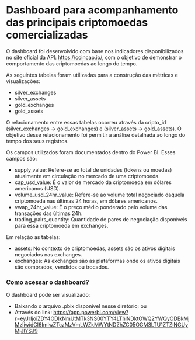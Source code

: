 # Dashboard para acompanhamento das principais criptomoedas comercializadas

O dashboard foi desenvolvido com base nos indicadores disponibilizados no site oficial da API: https://coincap.io/, com o objetivo de demonstrar o comportamento das criptomoedas ao longo do tempo.

As seguintes tabelas foram utilizadas para a construção das métricas e visualizações:

- silver_exchanges
- silver_assets
- gold_exchanges
- gold_assets

O relacionamento entre essas tabelas ocorreu através da cripto_id (silver_exchanges -> gold_exchanges) e (silver_assets -> gold_assets). O objetivo desse relacionamento foi permitir a análise detalhada ao longo do tempo dos seus registros.

Os campos utilizados foram documentados dentro do Power BI. Esses campos são:

- supply_value: Refere-se ao total de unidades (tokens ou moedas) atualmente em circulação no mercado de uma criptomoeda.
- cap_usd_value: É o valor de mercado da criptomoeda em dólares americanos (USD).
- volume_usd_24hr_value: Refere-se ao volume total negociado daquela criptomoeda nas últimas 24 horas, em dólares americanos.
- vwap_24hr_value: É o preço médio ponderado pelo volume das transações das últimas 24h.
- trading_pairs_quantity: Quantidade de pares de negociação disponíveis para essa criptomoeda em exchanges.

Em relação as tabelas:

- assets: No contexto de criptomoedas, assets são os ativos digitais negociados nas exchanges.
- exchanges: As exchanges são as plataformas onde os ativos digitais são comprados, vendidos ou trocados.


### Como acessar o dashboard?

O dashboard pode ser visualizado:
- Baixando o arquivo .pbix disponível nesse diretório; ou
- Através do link: https://app.powerbi.com/view?r=eyJrIjoiZDY4ODlkNmUtMTk3NS00YTY4LThlNDktOWQ2YWQyODBkMjMzIiwidCI6ImIwZTczMzVmLWZkMWYtNDZhZC05OGM3LTU1ZTZlNGUyMjJlYSJ9